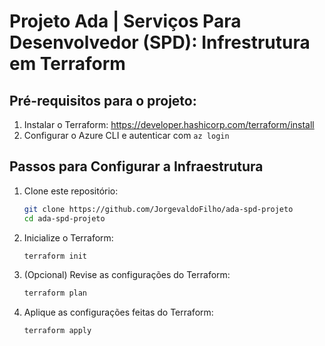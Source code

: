 # Projeto Ada | Serviços Para Desenvolvedor (SPD):  Infrestrutura em Terraform

## Pré-requisitos para o projeto:
1. Instalar o Terraform: https://developer.hashicorp.com/terraform/install
2. Configurar o Azure CLI e autenticar com `az login`

## Passos para Configurar a Infraestrutura

1. Clone este repositório:
   ```bash
   git clone https://github.com/JorgevaldoFilho/ada-spd-projeto
   cd ada-spd-projeto
2. Inicialize o Terraform:
    ```bash
    terraform init
3. (Opcional) Revise as configurações do Terraform:
    ```bash
    terraform plan
4. Aplique as configurações feitas do Terraform:
    ```bash
    terraform apply

